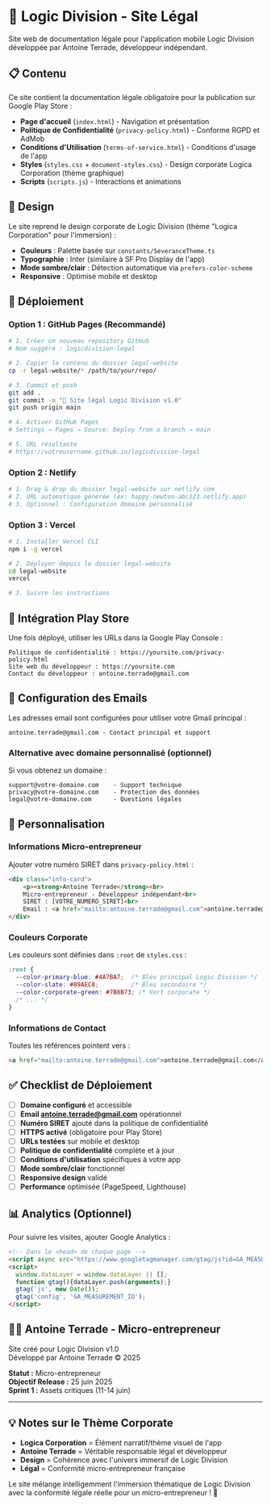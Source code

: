 # 🧠 Logic Division - Site Légal

Site web de documentation légale pour l'application mobile Logic Division développée par Antoine Terrade, développeur indépendant.

## 📋 Contenu

Ce site contient la documentation légale obligatoire pour la publication sur Google Play Store :

- **Page d'accueil** (`index.html`) - Navigation et présentation
- **Politique de Confidentialité** (`privacy-policy.html`) - Conforme RGPD et AdMob
- **Conditions d'Utilisation** (`terms-of-service.html`) - Conditions d'usage de l'app
- **Styles** (`styles.css` + `document-styles.css`) - Design corporate Logica Corporation (thème graphique)
- **Scripts** (`scripts.js`) - Interactions et animations

## 🎨 Design

Le site reprend le design corporate de Logic Division (thème "Logica Corporation" pour l'immersion) :
- **Couleurs** : Palette basée sur `constants/SeveranceTheme.ts`
- **Typographie** : Inter (similaire à SF Pro Display de l'app)
- **Mode sombre/clair** : Détection automatique via `prefers-color-scheme`
- **Responsive** : Optimisé mobile et desktop

## 🚀 Déploiement

### Option 1 : GitHub Pages (Recommandé)

```bash
# 1. Créer un nouveau repository GitHub
# Nom suggéré : logicdivision-legal

# 2. Copier le contenu du dossier legal-website
cp -r legal-website/* /path/to/your/repo/

# 3. Commit et push
git add .
git commit -m "🏢 Site légal Logic Division v1.0"
git push origin main

# 4. Activer GitHub Pages
# Settings → Pages → Source: Deploy from a branch → main

# 5. URL résultante
# https://votreusername.github.io/logicdivision-legal
```

### Option 2 : Netlify

```bash
# 1. Drag & drop du dossier legal-website sur netlify.com
# 2. URL automatique générée (ex: happy-newton-abc123.netlify.app)
# 3. Optionnel : Configuration domaine personnalisé
```

### Option 3 : Vercel

```bash
# 1. Installer Vercel CLI
npm i -g vercel

# 2. Déployer depuis le dossier legal-website
cd legal-website
vercel

# 3. Suivre les instructions
```

## 📱 Intégration Play Store

Une fois déployé, utiliser les URLs dans la Google Play Console :

```
Politique de confidentialité : https://yoursite.com/privacy-policy.html
Site web du développeur : https://yoursite.com
Contact du développeur : antoine.terrade@gmail.com
```

## 📧 Configuration des Emails

Les adresses email sont configurées pour utiliser votre Gmail principal :

```
antoine.terrade@gmail.com - Contact principal et support
```

### Alternative avec domaine personnalisé (optionnel)

Si vous obtenez un domaine :

```
support@votre-domaine.com    - Support technique
privacy@votre-domaine.com    - Protection des données  
legal@votre-domaine.com      - Questions légales
```

## 🔧 Personnalisation

### Informations Micro-entrepreneur

Ajouter votre numéro SIRET dans `privacy-policy.html` :

```html
<div class="info-card">
    <p><strong>Antoine Terrade</strong><br>
    Micro-entrepreneur - Développeur indépendant<br>
    SIRET : [VOTRE_NUMERO_SIRET]<br>
    Email : <a href="mailto:antoine.terrade@gmail.com">antoine.terrade@gmail.com</a></p>
</div>
```

### Couleurs Corporate

Les couleurs sont définies dans `:root` de `styles.css` :

```css
:root {
  --color-primary-blue: #4A7BA7;  /* Bleu principal Logic Division */
  --color-slate: #89AEC8;         /* Bleu secondaire */
  --color-corporate-green: #7B8B73; /* Vert corporate */
  /* ... */
}
```

### Informations de Contact

Toutes les références pointent vers :

```html
<a href="mailto:antoine.terrade@gmail.com">antoine.terrade@gmail.com</a>
```

## ✅ Checklist de Déploiement

- [ ] **Domaine configuré** et accessible
- [ ] **Email antoine.terrade@gmail.com** opérationnel
- [ ] **Numéro SIRET** ajouté dans la politique de confidentialité
- [ ] **HTTPS activé** (obligatoire pour Play Store)
- [ ] **URLs testées** sur mobile et desktop
- [ ] **Politique de confidentialité** complète et à jour
- [ ] **Conditions d'utilisation** spécifiques à votre app
- [ ] **Mode sombre/clair** fonctionnel
- [ ] **Responsive design** validé
- [ ] **Performance** optimisée (PageSpeed, Lighthouse)

## 📊 Analytics (Optionnel)

Pour suivre les visites, ajouter Google Analytics :

```html
<!-- Dans le <head> de chaque page -->
<script async src="https://www.googletagmanager.com/gtag/js?id=GA_MEASUREMENT_ID"></script>
<script>
  window.dataLayer = window.dataLayer || [];
  function gtag(){dataLayer.push(arguments);}
  gtag('js', new Date());
  gtag('config', 'GA_MEASUREMENT_ID');
</script>
```

## 👨‍💻 Antoine Terrade - Micro-entrepreneur

Site créé pour Logic Division v1.0  
Développé par Antoine Terrade © 2025  

**Statut :** Micro-entrepreneur  
**Objectif Release :** 25 juin 2025  
**Sprint 1 :** Assets critiques (11-14 juin)

---

## 💡 Notes sur le Thème Corporate

- **Logica Corporation** = Élément narratif/thème visuel de l'app
- **Antoine Terrade** = Véritable responsable légal et développeur
- **Design** = Cohérence avec l'univers immersif de Logic Division
- **Légal** = Conformité micro-entrepreneur française

Le site mélange intelligemment l'immersion thématique de Logic Division avec la conformité légale réelle pour un micro-entrepreneur ! 🚀 